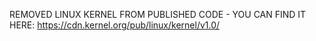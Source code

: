 REMOVED LINUX KERNEL FROM PUBLISHED CODE - YOU CAN FIND IT HERE: https://cdn.kernel.org/pub/linux/kernel/v1.0/
